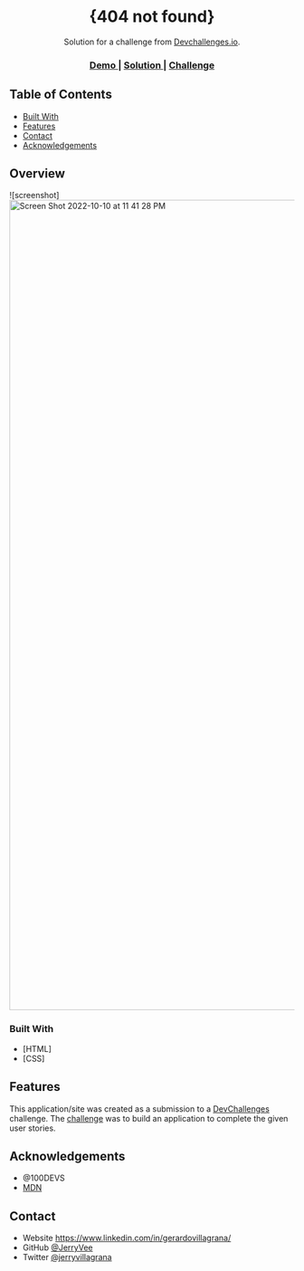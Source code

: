 <!-- Please update value in the {}  -->

<h1 align="center">{404 not found}</h1>

<div align="center">
   Solution for a challenge from  <a href="http://devchallenges.io" target="_blank">Devchallenges.io</a>.
</div>

<div align="center">
  <h3>
    <a href="https://404pagenotfoundjerryv.netlify.app">
      Demo
    </a>
    <span> | </span>
    <a href="https://{your-url-to-the-solution}">
      Solution
    </a>
    <span> | </span>
    <a href="https://devchallenges.io/challenges/wBunSb7FPrIepJZAg0sY">
      Challenge
    </a>
  </h3>
</div>

<!-- TABLE OF CONTENTS -->

## Table of Contents


  - [Built With](#built-with)
- [Features](#features)
- [Contact](#contact)
- [Acknowledgements](#acknowledgements)

<!-- OVERVIEW -->

## Overview
![screenshot] <img width="1432" alt="Screen Shot 2022-10-10 at 11 41 28 PM" src="https://user-images.githubusercontent.com/21355377/195018956-99e5525d-da47-49b1-97d6-19b2aa08c201.png">

### Built With

<!-- This section should list any major frameworks that you built your project using. Here are a few examples.-->

- [HTML]
- [CSS]


## Features

<!-- List the features of your application or follow the template. Don't share the figma file here :) -->

This application/site was created as a submission to a [DevChallenges](https://devchallenges.io/challenges) challenge. The [challenge](https://devchallenges.io/challenges/wBunSb7FPrIepJZAg0sY) was to build an application to complete the given user stories.


## Acknowledgements

<!-- This section should list any articles or add-ons/plugins that helps you to complete the project. This is optional but it will help you in the future. For exmpale -->

- @100DEVS
- [MDN](https://developer.mozilla.org/en-US/)


## Contact

- Website https://www.linkedin.com/in/gerardovillagrana/
- GitHub [@JerryVee](https://{github.com/jerryvee})
- Twitter [@jerryvillagrana](https://{twitter.com/jerryvillagrana})

